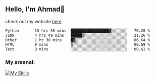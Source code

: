
## Hello, I'm Ahmad👋

check out my website [here](https://ahmadalwi.com/)

<!--START_SECTION:waka-->

```txt
Python       15 hrs 55 mins  █████████████████▓░░░░░░░   70.20 %
JSON         4 hrs 49 mins   █████▒░░░░░░░░░░░░░░░░░░░   21.26 %
Other        1 hr 30 mins    █▓░░░░░░░░░░░░░░░░░░░░░░░   06.64 %
HTML         9 mins          ▒░░░░░░░░░░░░░░░░░░░░░░░░   00.69 %
Text         8 mins          ░░░░░░░░░░░░░░░░░░░░░░░░░   00.62 %
```

<!--END_SECTION:waka-->

### My arsenal:

[![My Skills](https://skillicons.dev/icons?i=js,ts,py,go,react,nextjs,svelte,nodejs,django,tailwind,html,css,sass,firebase,mongodb,postgres,mysql,redis,git,github,docker,vscode,figma,godot)](https://skillicons.dev)
